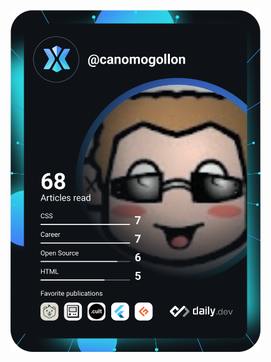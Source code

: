 <a href="https://app.daily.dev/DailyDevTips"><img src="https://github.com/canomogollon/canomogollon/blob/main/devcard.svg" width="400" alt="CanoMogollon's Dev Card"/></a>
